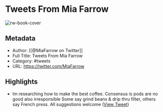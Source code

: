 # Tweets From Mia Farrow

![rw-book-cover](https://pbs.twimg.com/profile_images/1571268797490778114/tRr4CRKF.jpg)

## Metadata
- Author: [[@MiaFarrow on Twitter]]
- Full Title: Tweets From Mia Farrow
- Category: #tweets
- URL: https://twitter.com/MiaFarrow

## Highlights
- Im researching how to make the best coffee. Consensus is pods are no good also irresponsible Some say grind beans & drip thru filter, others say French press. All suggestions welcome ([View Tweet](https://twitter.com/MiaFarrow/status/1366888710764126211))
